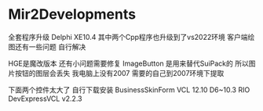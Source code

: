 # Mir2Developments
全套程序升级 Delphi XE10.4 其中两个Cpp程序也升级到了vs2022环境
客户端绘图还有一些问题 自行解决

HGE是魔改版本 还有小问题需要修复
ImageButton 是用来替代SuiPack的  所以图片按钮的图层会丢失 我电脑上没有2007 需要的自己到2007环境下提取

下面两个控件太大了 自行下载安装
BusinessSkinForm VCL 12.10 D6~10.3 RIO 
DevExpressVCL v2.2.3
